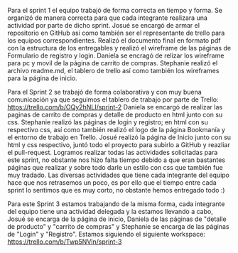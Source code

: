 Para el sprint 1 el equipo trabajó de forma correcta en tiempo y forma. 
Se organizó de manera correcta para que cada integrante realizara una actividad por parte de dicho sprint.
Josué se encargó de armar el repositorio en GitHub así como también ser el representante de trello para los equipos correspondientes. Realizó el documento final en formato pdf con la estructura de los entregables y realizó el wireframe de las páginas de Formulario de registro y login.
Daniela se encragó de relizar los wireframe para pc y movil de la página de carrito de compras.
Stephanie realizó el archivo readme.md, el tablero de trello así como también los wireframes para la página de inicio.

Para el Sprint 2 se trabajó de forma colaborativa y con muy buena comunicación ya que seguimos el tablero de trabajo por parte de Trello: https://trello.com/b/OQy2hNLI/sprint-2 
Daniela se encargó de realizar las paginas de carrito de compras y detalle de producto en html junto con su css.
Stephanie realizó las páginas de login y registro; en html con su respectivo css, así como también realizó el logo de la página Bookmanía y el entorno de trabajo en Trello.
Josué realizó la página de Inicio junto con su html y css respectivo, juntó todo el proyecto para subirlo a GitHub y reazliar el pull-request.
Logramos realizar todas las actividades solicitadas para este sprint, no obstante nos hizo falta tiempo debido a que eran bastantes páginas que realizar y sobre todo darle un estilo con css que también fue muy tradado. Las diversas actividades que tiene cada integrante del equipo hace que nos retrasemos un poco, es por ello que el tiempo entre cada sprint lo sentimos que es muy corto, no obstante hemos entregado todo :)

Para este Sprint 3 estamos trabajando de la misma forma, cada integrante del equipo tiene una actividad delegada y la estamos llevando a cabo, Josué se encarga de la página de inicio, Daniela de las páginas de "detalle de producto" y "carrito de compras" y Stephanie se encarga de las páginas de "Login" y "Registro". Estamos siguiendo el siguiente workspace: https://trello.com/b/Twp5NVln/sprint-3 


